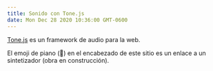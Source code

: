 ```yaml
---
title: Sonido con Tone.js
date: Mon Dec 28 2020 10:36:00 GMT-0600
---
```


[Tone.js](https://tonejs.github.io/) es un framework de audio para la web.

El emoji de piano (🎹) en el encabezado de este sitio es un enlace a un sintetizador (obra en construcción).
